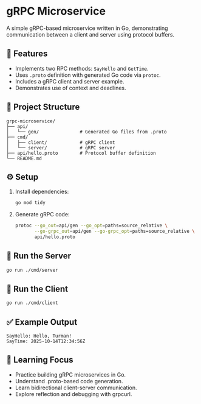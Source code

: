 

# gRPC Microservice

A simple gRPC-based microservice written in Go, demonstrating communication between a client and server using protocol buffers.

## 🧩 Features
- Implements two RPC methods: `SayHello` and `GetTime`.
- Uses `.proto` definition with generated Go code via `protoc`.
- Includes a gRPC client and server example.
- Demonstrates use of context and deadlines.

## 📁 Project Structure
```
grpc-microservice/
├── api/
│   └── gen/               # Generated Go files from .proto
├── cmd/
│   ├── client/            # gRPC client
│   └── server/            # gRPC server
├── api/hello.proto        # Protocol buffer definition
└── README.md
```

## ⚙️ Setup
1. Install dependencies:
   ```bash
   go mod tidy
   ```
2. Generate gRPC code:
   ```bash
   protoc --go_out=api/gen --go_opt=paths=source_relative \
          --go-grpc_out=api/gen --go-grpc_opt=paths=source_relative \
          api/hello.proto
   ```

## 🚀 Run the Server
```bash
go run ./cmd/server
```

## 💬 Run the Client
```bash
go run ./cmd/client
```

## ✅ Example Output
```
SayHello: Hello, Turman!
SayTime: 2025-10-14T12:34:56Z
```

## 🧠 Learning Focus
- Practice building gRPC microservices in Go.
- Understand .proto-based code generation.
- Learn bidirectional client-server communication.
- Explore reflection and debugging with grpcurl.